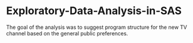 # Exploratory-Data-Analysis-in-SAS
The goal of the analysis was to suggest program structure for the new TV channel based on the general public preferences.
